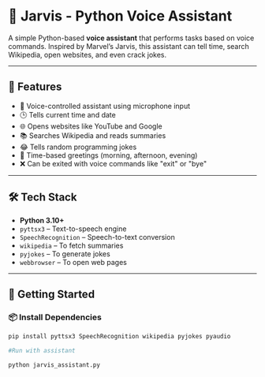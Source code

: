 # 🧠 Jarvis - Python Voice Assistant

A simple Python-based **voice assistant** that performs tasks based on voice commands. Inspired by Marvel’s Jarvis, this assistant can tell time, search Wikipedia, open websites, and even crack jokes.

---

## 🎯 Features

- 🎤 Voice-controlled assistant using microphone input
- 🕒 Tells current time and date
- 🌐 Opens websites like YouTube and Google
- 📚 Searches Wikipedia and reads summaries
- 😂 Tells random programming jokes
- 👋 Time-based greetings (morning, afternoon, evening)
- ❌ Can be exited with voice commands like "exit" or "bye"

---

## 🛠️ Tech Stack

- **Python 3.10+**
- `pyttsx3` – Text-to-speech engine
- `SpeechRecognition` – Speech-to-text conversion
- `wikipedia` – To fetch summaries
- `pyjokes` – To generate jokes
- `webbrowser` – To open web pages

---

## 🚀 Getting Started

### 📦 Install Dependencies

```bash
pip install pyttsx3 SpeechRecognition wikipedia pyjokes pyaudio

#Run with assistant

python jarvis_assistant.py
